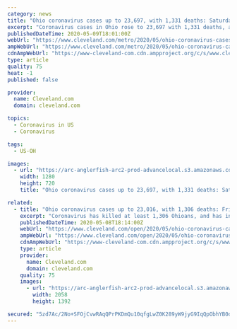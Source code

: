 ```yaml
---
category: news
title: "Ohio coronavirus cases up to 23,697, with 1,331 deaths: Saturday update"
excerpt: "Coronavirus cases in Ohio rose to 23,697 with 1,331 deaths, according to statistics released Saturday by t. The number includes 117 probable deaths and 1,137 probable infections. Ohio Gov. Mike DeWine did not hold a daily briefing on Saturday."
publishedDateTime: 2020-05-09T18:01:00Z
webUrl: "https://www.cleveland.com/metro/2020/05/ohio-coronavirus-cases-up-to-23697-with-1331-deaths-saturday-update.html"
ampWebUrl: "https://www.cleveland.com/metro/2020/05/ohio-coronavirus-cases-up-to-23697-with-1331-deaths-saturday-update.html?outputType=amp"
cdnAmpWebUrl: "https://www-cleveland-com.cdn.ampproject.org/c/s/www.cleveland.com/metro/2020/05/ohio-coronavirus-cases-up-to-23697-with-1331-deaths-saturday-update.html?outputType=amp"
type: article
quality: 75
heat: -1
published: false

provider:
  name: Cleveland.com
  domain: cleveland.com

topics:
  - Coronavirus in US
  - Coronavirus

tags:
  - US-OH

images:
  - url: "https://arc-anglerfish-arc2-prod-advancelocal.s3.amazonaws.com/public/QVYZYOQMJJDBTPCQXS4STJ45OM.jpg"
    width: 1280
    height: 720
    title: "Ohio coronavirus cases up to 23,697, with 1,331 deaths: Saturday update"

related:
  - title: "Ohio coronavirus cases up to 23,016, with 1,306 deaths: Friday update"
    excerpt: "Coronavirus has killed at least 1,306 Ohioans, and has infected at least 23,016, according to figures Friday from the Ohio Department of Health. That includes 121 probable deaths and 1,047 probable infections."
    publishedDateTime: 2020-05-08T18:14:00Z
    webUrl: "https://www.cleveland.com/open/2020/05/ohio-coronavirus-cases-up-to-23016-with-1306-deaths-friday-update.html"
    ampWebUrl: "https://www.cleveland.com/open/2020/05/ohio-coronavirus-cases-up-to-23016-with-1306-deaths-friday-update.html?outputType=amp"
    cdnAmpWebUrl: "https://www-cleveland-com.cdn.ampproject.org/c/s/www.cleveland.com/open/2020/05/ohio-coronavirus-cases-up-to-23016-with-1306-deaths-friday-update.html?outputType=amp"
    type: article
    provider:
      name: Cleveland.com
      domain: cleveland.com
    quality: 75
    images:
      - url: "https://arc-anglerfish-arc2-prod-advancelocal.s3.amazonaws.com/public/MUKGKQGKRJALJLJOYN7OHUJMDA.JPG"
        width: 2058
        height: 1392

secured: "5zd7Ac/2No+SFOjCvwRAqQPrPKDmQu10qfgLwZ0K289yW9jyG9IqQpObhYB0q4tuTSJrXDl1fOQwFO2b7cSeyn5Dg78ddCti9r8qJQzfpWY6RzQvupoAGiU8f/JQogKsQId57RGudZO/OTmDUb+IgjAL3izLUr5N5Id09DirTZTls8QijfUIcaKqGUMCOjgmJbRfOJo85g9hDjnx4JQDoT/00YP7ygs432tmz9YBcTEzuzohRTjX6T/0rS8UERABr53jX42l0vRlbRRdae9m/jflOlKnp8nEea4VtX2XAGSa13L8atf2p+B47WgFVQt6;E+2RxoqevMDgHcqJml7szw=="
---
```


